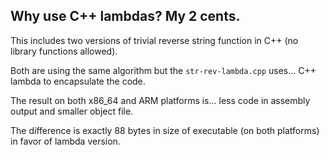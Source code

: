 Why use C++ lambdas? My 2 cents.
--------------------------------

This includes two versions of trivial reverse string function in C++ (no library functions allowed).

Both are using the same algorithm but the `str-rev-lambda.cpp` uses... C++ lambda to encapsulate 
the code. 

The result on both x86_64 and ARM platforms is... less code in assembly output and smaller object file.

The difference is exactly 88 bytes in size of executable (on both platforms) in favor of lambda version. 
